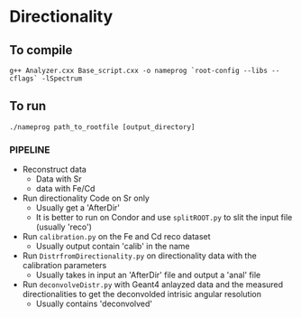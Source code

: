 # Directionality

## To compile

```g++ Analyzer.cxx Base_script.cxx -o nameprog `root-config --libs --cflags` -lSpectrum```

## To run

```./nameprog path_to_rootfile [output_directory]```

### PIPELINE

- Reconstruct data
  - Data with Sr
  - data with Fe/Cd
- Run directionality Code on Sr only
  - Usually get a 'AfterDir'
  - It is better to run on Condor and use `splitROOT.py` to slit the input file (usually 'reco')
- Run `calibration.py` on the Fe and Cd reco dataset
  - Usually output contain 'calib' in the name
- Run `DistrfromDirectionality.py` on directionality data with the calibration parameters
  - Usually takes in input an 'AfterDir' file and output a 'anal' file
- Run `deconvolveDistr.py` with Geant4 anlayzed data and the measured directionalities to get the deconvolded intrisic angular resolution
  - Usually contains 'deconvolved'
